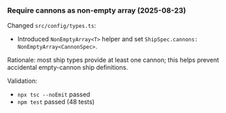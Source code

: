 ### Require cannons as non-empty array (2025-08-23)

Changed `src/config/types.ts`:
- Introduced `NonEmptyArray<T>` helper and set `ShipSpec.cannons: NonEmptyArray<CannonSpec>`.

Rationale: most ship types provide at least one cannon; this helps prevent accidental empty-cannon ship definitions.

Validation:
- `npx tsc --noEmit` passed
- `npm test` passed (48 tests)
